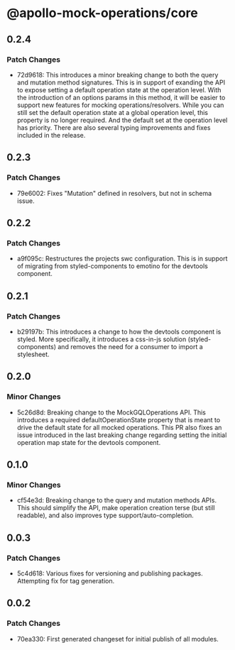 # @apollo-mock-operations/core

## 0.2.4

### Patch Changes

- 72d9618: This introduces a minor breaking change to both the query and mutation method signatures.
  This is in support of exanding the API to expose setting a default operation state at the
  operation level. With the introduction of an options params in this method, it will be easier to
  support new features for mocking operations/resolvers. While you can still set the default
  operation state at a global operation level, this property is no longer required. And the default
  set at the operation level has priority. There are also several typing improvements and fixes
  included in the release.

## 0.2.3

### Patch Changes

- 79e6002: Fixes "Mutation" defined in resolvers, but not in schema issue.

## 0.2.2

### Patch Changes

- a9f095c: Restructures the projects swc configuration. This is in support of migrating from
  styled-components to emotino for the devtools component.

## 0.2.1

### Patch Changes

- b29197b: This introduces a change to how the devtools component is styled. More specifically, it
  introduces a css-in-js solution (styled-components) and removes the need for a consumer to import
  a stylesheet.

## 0.2.0

### Minor Changes

- 5c26d8d: Breaking change to the MockGQLOperations API. This introduces a required
  defaultOperationState property that is meant to drive the default state for all mocked operations.
  This PR also fixes an issue introduced in the last breaking change regarding setting the initial
  operation map state for the devtools component.

## 0.1.0

### Minor Changes

- cf54e3d: Breaking change to the query and mutation methods APIs. This should simplify the API,
  make operation creation terse (but still readable), and also improves type
  support/auto-completion.

## 0.0.3

### Patch Changes

- 5c4d618: Various fixes for versioning and publishing packages. Attempting fix for tag generation.

## 0.0.2

### Patch Changes

- 70ea330: First generated changeset for initial publish of all modules.
